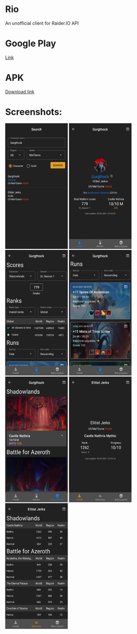 # Rio
An unofficial client for Raider.IO  API

# Google Play
[Link](https://play.google.com/store/apps/details?id=com.nemesis.rio)

# APK 
[Download link](/../../releases/latest/download/rio-1.1-release.apk)

# Screenshots:
<img src="/media/screenshots/1.jpg" width="200" height="400"> <img src="/media/screenshots/2.jpg" width="200" height="400"> <img src="/media/screenshots/3.jpg" width="200" height="400"> <img src="/media/screenshots/4.jpg" width="200" height="400"> <img src="/media/screenshots/5.jpg" width="200" height="400"> <img src="/media/screenshots/6.jpg" width="200" height="400"> <img src="/media/screenshots/7.jpg" width="200" height="400">




